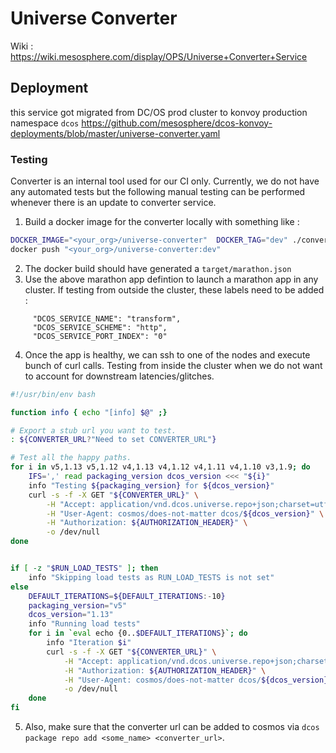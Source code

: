 # Universe Converter

Wiki : https://wiki.mesosphere.com/display/OPS/Universe+Converter+Service

## Deployment
this service got migrated from DC/OS prod cluster to konvoy production namespace `dcos`
https://github.com/mesosphere/dcos-konvoy-deployments/blob/master/universe-converter.yaml

### Testing

Converter is an internal tool used for our CI only. Currently, we do not have any automated tests but the following manual testing can be performed whenever there is an update to converter service.

1. Build a docker image for the converter locally with something like : 

```bash
DOCKER_IMAGE="<your_org>/universe-converter"  DOCKER_TAG="dev" ./converter/build.bash
docker push "<your_org>/universe-converter:dev"
```

2. The docker build should have generated a `target/marathon.json`
3. Use the above marathon app defintion to launch a marathon app in any cluster. If testing from outside the cluster, these labels need to be added :
```
     "DCOS_SERVICE_NAME": "transform",
     "DCOS_SERVICE_SCHEME": "http",
     "DCOS_SERVICE_PORT_INDEX": "0"
```
4. Once the app is healthy, we can ssh to one of the nodes and execute bunch of curl calls. Testing from inside the cluster when we do not want to account for downstream latencies/glitches.

```bash
#!/usr/bin/env bash

function info { echo "[info] $@" ;}

# Export a stub url you want to test.
: ${CONVERTER_URL?"Need to set CONVERTER_URL"}

# Test all the happy paths.
for i in v5,1.13 v5,1.12 v4,1.13 v4,1.12 v4,1.11 v4,1.10 v3,1.9; do
    IFS=',' read packaging_version dcos_version <<< "${i}"
    info "Testing ${packaging_version} for ${dcos_version}"
    curl -s -f -X GET "${CONVERTER_URL}" \
        -H "Accept: application/vnd.dcos.universe.repo+json;charset=utf-8;version=${packaging_version}" \
        -H "User-Agent: cosmos/does-not-matter dcos/${dcos_version}" \
        -H "Authorization: ${AUTHORIZATION_HEADER}" \
        -o /dev/null
done


if [ -z "$RUN_LOAD_TESTS" ]; then
    info "Skipping load tests as RUN_LOAD_TESTS is not set"
else
    DEFAULT_ITERATIONS=${DEFAULT_ITERATIONS:-10}
    packaging_version="v5"
    dcos_version="1.13"
    info "Running load tests"
    for i in `eval echo {0..$DEFAULT_ITERATIONS}`; do
        info "Iteration $i"
        curl -s -f -X GET "${CONVERTER_URL}" \
            -H "Accept: application/vnd.dcos.universe.repo+json;charset=utf-8;version=${packaging_version}" \
            -H "Authorization: ${AUTHORIZATION_HEADER}" \
            -H "User-Agent: cosmos/does-not-matter dcos/${dcos_version}" \
            -o /dev/null
    done
fi
```

5. Also, make sure that the converter url can be added to cosmos via `dcos package repo add <some_name> <converter_url>`.
